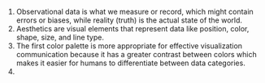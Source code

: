 1. Observational data is what we measure or record, which might contain errors or biases, while reality (truth) is the actual state of the world.
2. Aesthetics are visual elements that represent data like position, color, shape, size, and line type.
3. The first color palette is more appropriate for effective visualization communication because it has a greater contrast between colors which makes it easier for humans to differentiate between data categories. 
4. 

